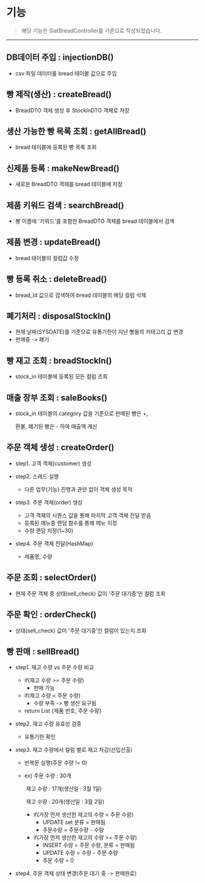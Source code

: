 # 기능

> 해당 기능은 SiatBreadController를 기준으로 작성되었습니다.

----------



## DB데이터 주입 : injectionDB()

- csv 파일 데이터를 bread 테이블 값으로 주입



## 빵 제작(생산) : createBread()

- BreadDTO 객체 생성 후 StockInDTO 객체로 저장



## 생산 가능한 빵 목록 조회 : getAllBread()

- bread 테이블에 등록된 빵 목록 조회



## 신제품 등록 : makeNewBread()

- 새로운 BreadDTO 객체를 bread 테이블에 저장



## 제품 키워드 검색 : searchBread()

- 빵 이름에 '키워드'를 포함한 BreadDTO 객체를 bread 테이블에서 검색



## 제품 변경 : updateBread()

- bread 테이블의 컬럼값 수정



## 빵 등록 취소 : deleteBread()

- bread_Id 값으로 검색하여 bread 테이블의 해당 컬럼 삭제



## 폐기처리 : disposalStockIn()

- 현재 날짜(SYSDATE)를 기준으로 유통기한이 지난 빵들의 카테고리 값 변경
- 판매중 -> 폐기



## 빵 재고 조회 : breadStockIn()

- stock_in 테이블에 등록된 모든 컬럼 조회



## 매출 장부 조회 : saleBooks()

- stock_in 테이블의 category 값을 기준으로 판매된 빵은 +,

  환불, 폐기된 빵은 - 하여 매출액 계산



## 주문 객체 생성 : createOrder()

- step1. 고객 객체(customer) 생성
- step2. 스레드 실행
  - 다른 업무(기능) 진행과 관련 없이 객체 생성 목적
- step3. 주문 객체(order) 생성
  - 고객 객체의 시퀀스 값을 통해 마지막 고객 객체 전달 받음
  - 등록된 메뉴중 랜덤 함수를 통해 메뉴 지정
  - 수량 랜덤 지정(1~30)

- step4. 주문 객체 전달(HashMap)
  - 제품명, 수량



## 주문 조회 : selectOrder()

- 현재 주문 객체 중 상태(sell_check) 값이 '주문 대기중'인 컬럼 조회



## 주문 확인 : orderCheck()

- 상태(sell_check) 값이 '주문 대기중'인 컬럼이 있는지 조회



## 빵 판매 : sellBread()

- step1. 재고 수량 vs 주문 수량 비교

  - if(재고 수량 >= 주문 수량)
    - 판매 가능
  - if(재고 수량 < 주문 수량)
    - 수량 부족 -> 빵 생산 요구됨
  - return List {제품 번호, 주문 수량}

- step2. 재고 수량 유효성 검증

  - 유통기한 확인

- step3. 재고 수량에서 컬럼 별로 재고 차감(선입선출)

  - 반복문 실행(주문 수량 != 0)

  - ex) 주문 수량 : 30개

    ​      재고 수량 : 17개(생산일 : 3월 1일)

    ​      재고 수량 : 20개(생산일 : 3월 2일)

    - if(가장 먼저 생산한 재고의 수량 < 주문 수량)
      - UPDATE set 분류 = 판매됨
      - 주문수량 = 주문수량 - 수량
    - if(가장 먼저 생산한 재고의 수량 >= 주문 수량)
      - INSERT 수량 = 주문 수량, 분류 = 판매됨
      - UPDATE 수량 = 수량 - 주문 수량
      - 주문 수량 = 0

- step4. 주문 객체 상태 변경(주문 대기 중 -> 판매완료)
